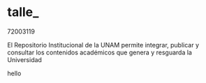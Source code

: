 # talle_


72003119

El Repositorio Institucional de la UNAM permite integrar, publicar y consultar los contenidos académicos que genera y resguarda la Universidad
 
hello